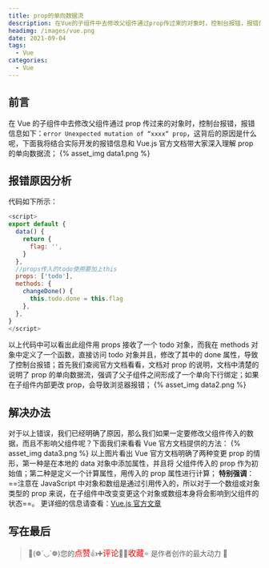 ```yaml
---
title: prop的单向数据流
description: 在Vue的子组件中去修改父组件通过prop传过来的对象时，控制台报错，报错信息如下：`error Unexpected mutation of “xxxx“ prop`，这背后的原因是什么呢，下面我将结合实际开发的报错信息和Vue.js官方文档带大家深入理解prop的单向数据流；
headimg: /images/vue.png
date: 2021-09-04
tags:
  - Vue
categories:
  - Vue
---
```


## 前言

在 Vue 的子组件中去修改父组件通过 prop 传过来的对象时，控制台报错，报错信息如下：`error Unexpected mutation of “xxxx“ prop`，这背后的原因是什么呢，下面我将结合实际开发的报错信息和 Vue.js 官方文档带大家深入理解 prop 的单向数据流；
{% asset_img data1.png %}

## 报错原因分析

代码如下所示：

```javascript
<script>
export default {
  data() {
    return {
      flag: '',
    }
  },
  //props传入的todo使用要加上this
  props: ['todo'],
  methods: {
    changeDone() {
      this.todo.done = this.flag
    },
  },
}
</script>
```

以上代码中可以看出此组件用 props 接收了一个 todo 对象，而我在 methods 对象中定义了一个函数，直接访问 todo 对象并且，修改了其中的 done 属性，导致了控制台报错；首先我们查阅官方文档看看，文档对 prop 的说明，文档中清楚的说明了 prop 的单向数据流，强调了父子组件之间形成了一个单向下行绑定；如果在子组件内部更改 prop，会导致浏览器报错；
{% asset_img data2.png %}

## 解决办法

对于以上错误，我们已经明确了原因，那么我们如果一定要修改父组件传入的数据，而且不影响父组件呢？下面我们来看看 Vue 官方文档提供的方法：
{% asset_img data3.png %}
以上图片看出 Vue 官方文档明确了两种变更 prop 的情形，第一种是在本地的 data 对象中添加属性，并且将 父组件传入的 prop 作为初始值；第二种是定义一个计算属性，用传入的 prop 属性进行计算；
**特别强调**：==注意在 JavaScript 中对象和数组是通过引用传入的，所以对于一个数组或对象类型的 prop 来说，在子组件中改变变更这个对象或数组本身将会影响到父组件的状态==。
更详细的信息请查看：[Vue.js 官方文章](https://cn.vuejs.org/v2/guide/components-props.html)

## 写在最后

> 🥂(❁´◡`❁)您的<font  color=red size=3>点赞</font>👍➕<font  color=red size=3>评论</font>📝➕<font  color=red size=3>收藏</font>⭐ 是作者创作的最大动力 🤞
